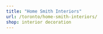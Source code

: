 ```yaml
---
title: "Home Smith Interiors"
url: /toronto/home-smith-interiors/
shop: interior decoration
---
```

